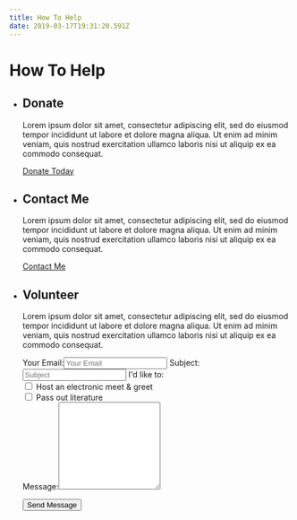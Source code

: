 ```yaml
---
title: How To Help
date: 2019-03-17T19:31:20.591Z
---
```


How To Help
===============

- Donate
  ---------------
  Lorem ipsum dolor sit amet, consectetur adipiscing elit, sed do eiusmod tempor incididunt ut labore et dolore magna aliqua. Ut enim ad minim veniam, quis nostrud exercitation ullamco laboris nisi ut aliquip ex ea commodo consequat. 

  <a className="button" href="https://secure.actblue.com/donate/ricardo-martinez-d204board">Donate Today</a>

- Contact Me
  ---------------
  Lorem ipsum dolor sit amet, consectetur adipiscing elit, sed do eiusmod tempor incididunt ut labore et dolore magna aliqua. Ut enim ad minim veniam, quis nostrud exercitation ullamco laboris nisi ut aliquip ex ea commodo consequat. 

  <a className="button" href="mailto:RicardoFor204@gmail.com">Contact Me</a>

- Volunteer
  ---------------
  Lorem ipsum dolor sit amet, consectetur adipiscing elit, sed do eiusmod tempor incididunt ut labore et dolore magna aliqua. Ut enim ad minim veniam, quis nostrud exercitation ullamco laboris nisi ut aliquip ex ea commodo consequat. 

  <div id="volunteer-form">
  <label htmlFor="email">Your Email:</label><input type="text" name="email" placeholder="Your Email"/>
  <label htmlFor="subject">Subject:</label><input type="text" name="subject" placeholder="Subject"/>
  <label htmlFor="options">I'd like to:</label><br/>
  <div id="volunteer-options">
    <div className="volunteer-option">
      <input type="checkbox" name="options" value="meet"/>
      <label htmlFor="meet">Host an electronic meet &amp; greet</label>
    </div>
    <div className="volunteer-option">
      <input type="checkbox" name="options" value="literature"/>
      <label htmlFor="literature">Pass out literature</label>
    </div>
  </div>
  <label htmlFor="message">Message:</label><textarea name="message" rows="10"></textarea>
  </div>


  <button className="button">Send Message</button>
